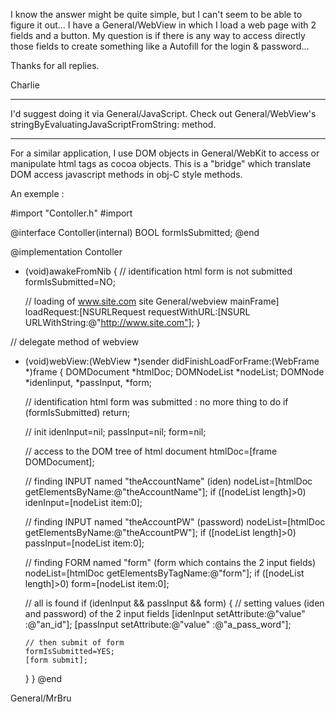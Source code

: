 

I know the answer might be quite simple, but I can't seem to be able to figure it out... I have a General/WebView in which I load a web page with 2 fields and a button. My question is if there is any way to access directly those fields to create something like a Autofill for the login & password...

Thanks for all replies.

Charlie

----

I'd suggest doing it via General/JavaScript. Check out General/WebView's stringByEvaluatingJavaScriptFromString: method.

----

For a similar application, I use DOM objects in General/WebKit to access or manipulate html tags as cocoa objects. This is a "bridge" which translate DOM access javascript methods in obj-C style methods.

An exemple :

 <nowiki>
#import "Contoller.h"
#import <WebKit/WebKit.h>

@interface Contoller(internal)
   BOOL formIsSubmitted;
@end

@implementation Contoller

- (void)awakeFromNib
{
   // identification html form is not submitted
   formIsSubmitted=NO;

   // loading of www.site.com site
   General/webview mainFrame] loadRequest:[NSURLRequest requestWithURL:[NSURL URLWithString:@"http://www.site.com"];
}

// delegate method of webview
- (void)webView:(WebView *)sender didFinishLoadForFrame:(WebFrame *)frame
{
   DOMDocument *htmlDoc;
   DOMNodeList *nodeList;
   DOMNode *idenIinput, *passInput, *form;

   // identification html form was submitted : no more thing to do
   if (formIsSubmitted) return;

   // init
   idenInput=nil;
   passInput=nil;
   form=nil;

   // access to the DOM tree of html document
   htmlDoc=[frame DOMDocument];

   // finding INPUT named "theAccountName" (iden)
   nodeList=[htmlDoc getElementsByName:@"theAccountName"];
   if ([nodeList length]>0) idenInput=[nodeList item:0];

   // finding INPUT named "theAccountPW" (password)
   nodeList=[htmlDoc getElementsByName:@"theAccountPW"];
   if ([nodeList length]>0) passInput=[nodeList item:0];

   // finding FORM named "form" (form which contains the 2 input fields)
   nodeList=[htmlDoc getElementsByTagName:@"form"];
   if ([nodeList length]>0) form=[nodeList item:0];

   // all is found
   if (idenInput && passInput && form)
   {
      // setting values (iden and password) of the 2 input fields
      [idenInput setAttribute:@"value" :@"an_id"];
      [passInput setAttribute:@"value" :@"a_pass_word"];

      // then submit of form
      formIsSubmitted=YES;
      [form submit];
   }
}
@end
</nowiki>

General/MrBru